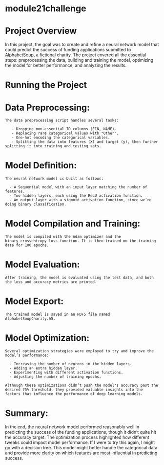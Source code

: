 # module21challenge

# Project Overview

  In this project, the goal was to create and refine a neural network model that could predict the success of funding applications submitted to AlphabetSoup, a fictional charity. The project covered all the essential steps: preprocessing the data, building and training the model, optimizing the model for better performance, and analyzing the results.

# Running the Project
  # Data Preprocessing:
  
    The data preprocessing script handles several tasks:

       - Dropping non-essential ID columns (EIN, NAME).
       - Replacing rare categorical values with "Other".
       - One-hot encoding the categorical variables.
       - Splitting the data into features (X) and target (y), then further splitting it into training and testing sets.
       
  # Model Definition:
    
    The neural network model is built as follows:

      - A Sequential model with an input layer matching the number of features.
      - Two hidden layers, each using the ReLU activation function.
      - An output layer with a sigmoid activation function, since we’re doing binary classification.

  # Model Compilation and Training:

    The model is compiled with the Adam optimizer and the binary_crossentropy loss function. It is then trained on the training data for 100 epochs.

  # Model Evaluation:
    After training, the model is evaluated using the test data, and both the loss and accuracy metrics are printed.

  # Model Export:
    The trained model is saved in an HDF5 file named AlphabetSoupCharity.h5.

  # Model Optimization:
    Several optimization strategies were employed to try and improve the model’s performance:

      - Increasing the number of neurons in the hidden layers.
      - Adding an extra hidden layer.
      - Experimenting with different activation functions.
      - Adjusting the number of training epochs.

    Although these optimizations didn’t push the model's accuracy past the desired 75% threshold, they provided valuable insights into the factors that influence the performance of deep learning models.

  # Summary:
  
In the end, the neural network model performed reasonably well in predicting the success of the funding applications, though it didn’t quite hit the accuracy target. The optimization process highlighted how different tweaks could impact model performance. If I were to try this again, I might go with a decision tree. This model might better handle the categorical data and provide more clarity on which features are most influential in predicting success.

